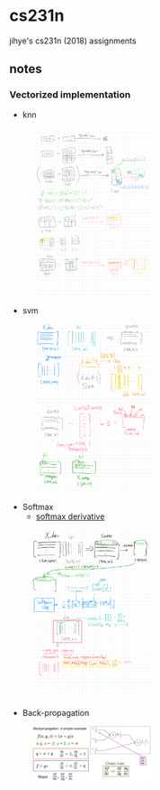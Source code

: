 # cs231n
jihye's cs231n (2018) assignments

## notes
### Vectorized implementation

* knn
<figure>
    <img src='./asset/a01-knn.png' width='50%'>
</figure>

* svm
<figure>
  <img src='./asset/a01-svm.png' width='50%'>
</figure>

* Softmax
  - [softmax derivative](http://ufldl.stanford.edu/wiki/index.php/Softmax_Regression#Cost_Function)

<figure>
  <img src='./asset/a01-softmax.png' width='50%'>
</figure>

* Back-propagation

<figure>
  <img src='./asset/a02-backprop.png' width='50%'>
</figure>

